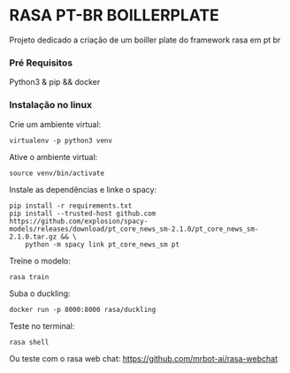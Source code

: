 # RASA PT-BR BOILLERPLATE

Projeto dedicado a criação de um boiller plate do framework rasa em pt br

### Pré Requisitos

Python3 & pip && docker


### Instalação no linux

Crie um ambiente virtual:

```
virtualenv -p python3 venv
```

Ative o ambiente virtual:

```
source venv/bin/activate
```
Instale as dependências e linke o spacy:

```
pip install -r requirements.txt
pip install --trusted-host github.com https://github.com/explosion/spacy-models/releases/download/pt_core_news_sm-2.1.0/pt_core_news_sm-2.1.0.tar.gz && \
    python -m spacy link pt_core_news_sm pt

```
Treine o modelo:
```
rasa train
```
Suba o duckling:
```
docker run -p 8000:8000 rasa/duckling
```

Teste no terminal:
```
rasa shell
```
Ou teste com o rasa web chat:
https://github.com/mrbot-ai/rasa-webchat